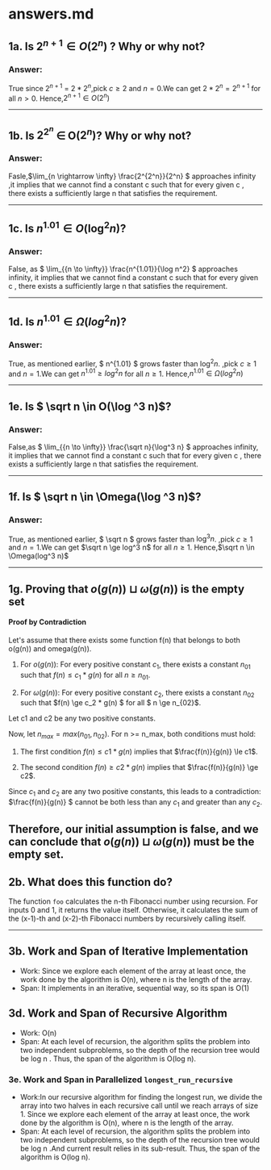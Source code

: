 # answers.md

## 1a. Is $2^{n+1} \in O(2^{n})$ ? Why or why not?

### Answer:
True  since $2^{n+1}$ = $2 * 2 ^ n$,pick $c \ge 2$ and $n = 0$.We can get $2* 2^n = 2^{n+1}$ for all $n > 0$. Hence,$2^{n+1} \in O(2^{n})$

---

## 1b. Is $2^{2^n}$ $\in$ O($2^{n}$)? Why or why not?

### Answer:  

Fasle,$\lim_{n \rightarrow \infty} \frac{2^{2^n}}{2^n} $ approaches infinity ,it implies that we cannot find a constant  c such that for every given c , there exists a sufficiently large  n  that satisfies the requirement.

---

## 1c. Is $n^{1.01} \in O(\log^2 n)$?

### Answer:
False, as $ \lim_{{n \to \infty}} \frac{n^{1.01}}{\log n^2} $ approaches infinity, it implies that we cannot find a constant  c such that for every given c , there exists a sufficiently large  n  that satisfies the requirement.

---

## 1d. Is $n^{1.01} \in \Omega(log^2 n)$?

### Answer:
True, as mentioned earlier, $ n^{1.01} $ grows faster than $\log^2 n$. ,pick $c \ge 1$ and $n = 1$.We can get $n^{1.01} \ge log^2 n$ for all $n \ge 1$. Hence,$n^{1.01} \in \Omega(log^2 n)$

---

## 1e. Is $ \sqrt n \in O(\log ^3 n)$?

### Answer:
False,as $ \lim_{{n \to \infty}} \frac{\sqrt n}{\log^3 n} $ approaches infinity, it implies that we cannot find a constant  c such that for every given c , there exists a sufficiently large  n  that satisfies the requirement.

---

## 1f. Is $ \sqrt n \in \Omega(\log ^3 n)$?

### Answer:
True, as mentioned earlier, $ \sqrt n $ grows faster than $\log ^3 n$. ,pick $c \ge 1$ and $n = 1$.We can get $\sqrt n \ge log^3 n$ for all $n \ge 1$. Hence,$\sqrt n \in \Omega(log^3 n)$

---

## 1g. Proving that $o(g(n)) \sqcup \omega(g(n))$ is the empty set

#### Proof by Contradiction

Let's assume that there exists some function f(n) that belongs to both o(g(n)) and omega(g(n)).

1. For $o(g(n))$: For every positive constant $c_1$, there exists a constant $n_{01}$ such that $f(n) \le c_1 * g(n)$ for all $n \ge n_{01}$.
  
2. For $\omega(g(n))$: For every positive constant $c_2$, there exists a constant $n_{02}$ such that $f(n) \ge c_2 * g(n) $ for all $ n \ge n_{02}$.

Let c1 and c2 be any two positive constants.

Now, let $n_{max} = max(n_{01}, n_{02})$. For n >= n_max, both conditions must hold:

1. The first condition $f(n) \le c1 * g(n)$ implies that $\frac{f(n)}{g(n)} \le c1$.
  
2. The second condition $f(n) \ge c2 * g(n)$ implies that $\frac{f(n)}{g(n)} \ge c2$.

Since $c_1$ and $c_2$ are any two positive constants, this leads to a contradiction: $\frac{f(n)}{g(n)} $ cannot be both less than any $c_1$ and greater than any $c_2$.

Therefore, our initial assumption is false, and we can conclude that $o(g(n)) \sqcup \omega(g(n))$  must be the empty set.
---

## 2b. What does this function do?
The function `foo` calculates the n-th Fibonacci number using recursion. For inputs 0 and 1, it returns the value itself. Otherwise, it calculates the sum of the (x-1)-th and  (x-2)-th Fibonacci numbers by recursively calling itself.

---

## 3b. Work and Span of Iterative Implementation
- Work:  Since we explore each element of the array at least once, the work done by the algorithm is O(n), where n  is the length of the array. 
- Span:  It  implements in an iterative, sequential way, so its span is O(1)

## 3d. Work and Span of Recursive Algorithm
- Work:  O(n) 
- Span:  At each level of recursion, the algorithm splits the problem into two independent subproblems, so the depth of the recursion tree would be log n . Thus, the span of the algorithm is O(log n).

### 3e. Work and Span in Parallelized `longest_run_recursive`
- Work:In our recursive algorithm for finding the longest run, we divide the array into two halves in each recursive call until we reach arrays of size 1. Since we explore each element of the array at least once, the work done by the algorithm is O(n), where n  is the length of the array.
- Span: At each level of recursion, the algorithm splits the problem into two independent subproblems, so the depth of the recursion tree would be log n .And current result relies in its sub-result. Thus, the span of the algorithm is O(log n).



